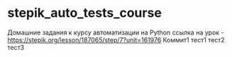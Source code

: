 # stepik_auto_tests_course
Домашние задания к курсу автоматизации на Python
ссылка на урок - https://stepik.org/lesson/187065/step/7?unit=161976
Коммит1
тест1
тест2
тест3

